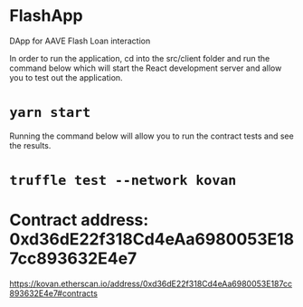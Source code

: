 # FlashApp
DApp for AAVE Flash Loan interaction

In order to run the application, cd into the src/client folder and run the command below which will start the React development server and allow you to test out the application.

# `yarn start`

Running the command below will allow you to run the contract tests and see the results.

# `truffle test --network kovan`

# Contract address: 0xd36dE22f318Cd4eAa6980053E187cc893632E4e7
https://kovan.etherscan.io/address/0xd36dE22f318Cd4eAa6980053E187cc893632E4e7#contracts
